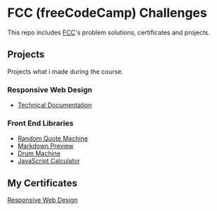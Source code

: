 # FCC (freeCodeCamp) Challenges

This repo includes [FCC](https://www.freecodecamp.org/)'s problem solutions, certificates and projects.

## Projects

Projects what i made during the course.

### Responsive Web Design

- [Technical Documentation](https://codepen.io/ridvanaltun/full/GbvmzY)

### Front End Libraries

- [Random Quote Machine](https://codepen.io/ridvanaltun/full/YzwXMQM)
- [Markdown Preview](https://codepen.io/ridvanaltun/full/qBbdGgZ)
- [Drum Machine](https://codepen.io/ridvanaltun/full/mdVeJRr)
- [JavaScript Calculator](https://codepen.io/ridvanaltun/full/MWKaeOY)

## My Certificates

[Responsive Web Design](https://www.freecodecamp.org/certification/ridvanaltun/responsive-web-design)
